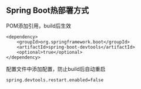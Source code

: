 ## Spring Boot热部署方式

POM添加引用，build后生效
```
<dependency>
    <groupId>org.springframework.boot</groupId>
    <artifactId>spring-boot-devtools</artifactId>
    <optional>true</optional>
</dependency>
```
配置文件中添加配置，防止build后自动重启

```properties
spring.devtools.restart.enabled=false
```